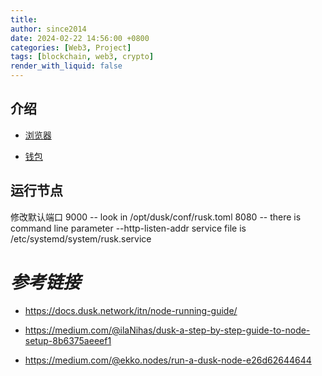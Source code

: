 ```yaml
---
title: 
author: since2014
date: 2024-02-22 14:56:00 +0800
categories: [Web3, Project]
tags: [blockchain, web3, crypto]
render_with_liquid: false
---
```


## 介绍

+ [浏览器](https://explorer.dusk.network/)

+ [钱包](https://wallet.dusk.network/)


## 运行节点

修改默认端口
9000 -- look in /opt/dusk/conf/rusk.toml
8080 -- there is command line parameter --http-listen-addr
service file is /etc/systemd/system/rusk.service

# *参考链接*

* https://docs.dusk.network/itn/node-running-guide/

* https://medium.com/@ilaNihas/dusk-a-step-by-step-guide-to-node-setup-8b6375aeeef1

* https://medium.com/@ekko.nodes/run-a-dusk-node-e26d62644644

